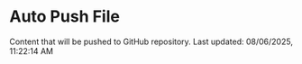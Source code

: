 # Auto Push File

Content that will be pushed to GitHub repository.
Last updated: 08/06/2025, 11:22:14 AM
